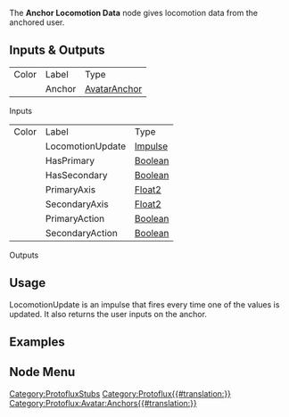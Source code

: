 <languages></languages> <translate> The **Anchor Locomotion Data** node
gives locomotion data from the anchored user.

## Inputs & Outputs

|       |        |                                                         |
|-------|--------|---------------------------------------------------------|
| Color | Label  | Type                                                    |
|       | Anchor | [AvatarAnchor](:Category:Types:AvatarAnchor "wikilink") |

Inputs

|       |                  |                                             |
|-------|------------------|---------------------------------------------|
| Color | Label            | Type                                        |
|       | LocomotionUpdate | [Impulse](:Protoflux:Impulses "wikilink")   |
|       | HasPrimary       | [Boolean](:Category:Types:Bool "wikilink")  |
|       | HasSecondary     | [Boolean](:Category:Types:Bool "wikilink")  |
|       | PrimaryAxis      | [Float2](:Category:Types:Float2 "wikilink") |
|       | SecondaryAxis    | [Float2](:Category:Types:Float2 "wikilink") |
|       | PrimaryAction    | [Boolean](:Category:Types:Bool "wikilink")  |
|       | SecondaryAction  | [Boolean](:Category:Types:Bool "wikilink")  |

Outputs

## Usage

LocomotionUpdate is an impulse that fires every time one of the values
is updated. It also returns the user inputs on the anchor.

## Examples

## Node Menu

</translate>

[Category:ProtofluxStubs](Category:ProtofluxStubs "wikilink")
[Category:Protoflux{{#translation:}}](Category:Protoflux{{#translation:}} "wikilink")
[Category:Protoflux:Avatar:Anchors{{#translation:}}](Category:Protoflux:Avatar:Anchors{{#translation:}} "wikilink")